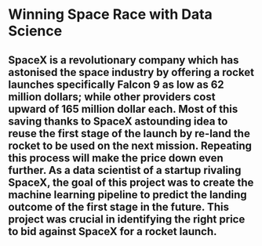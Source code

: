 # Winning Space Race with Data Science

## SpaceX is a revolutionary company which has astonised the space industry by offering a  rocket launches specifically Falcon 9 as low as 62 million dollars; while other providers cost upward of 165 million dollar each. Most of this saving thanks to SpaceX astounding idea to reuse the first stage of the launch by re-land the rocket to be used on the next mission. Repeating this process will make the price down even further. As a data scientist of a startup rivaling SpaceX, the goal of this project was to create the machine learning pipeline to predict the landing outcome of the first stage in the future. This project was crucial in identifying the right price to bid against SpaceX for a rocket launch. 
